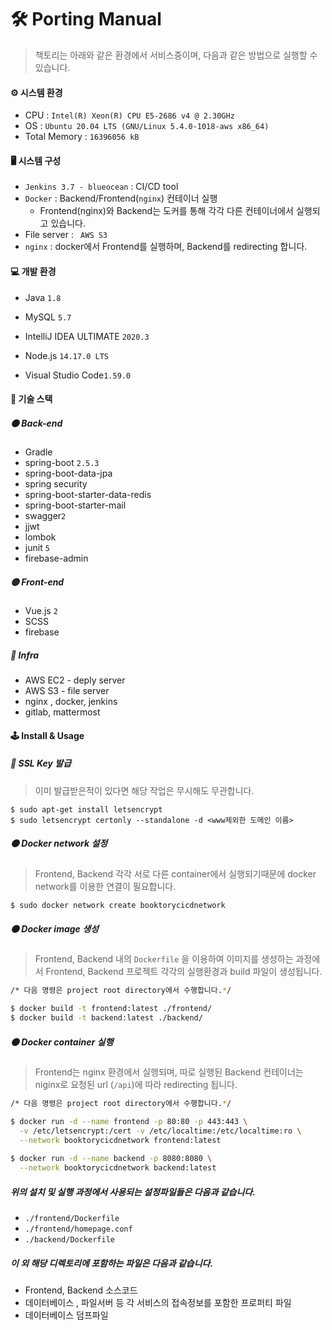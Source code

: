 # 🛠 Porting Manual

> 책토리는 아래와 같은 환경에서 서비스중이며, 다음과 같은 방법으로 실행할 수 있습니다.



#### ⚙️ 시스템 환경

* CPU : `Intel(R) Xeon(R) CPU E5-2686 v4 @ 2.30GHz`
* OS : `Ubuntu 20.04 LTS (GNU/Linux 5.4.0-1018-aws x86_64)`
* Total Memory :  `16396056 kB`



#### 🖥 시스템 구성

* `Jenkins 3.7 - blueocean` : CI/CD tool
* `Docker` : Backend/Frontend(`nginx`) 컨테이너 실행
  * Frontend(nginx)와 Backend는 도커를 통해 각각 다른 컨테이너에서 실행되고 있습니다.
* File server : ` AWS S3`
* `nginx` : docker에서 Frontend를 실행하며, Backend를 redirecting 합니다.



#### 💻 개발 환경

* Java `1.8`
* MySQL `5.7`
* IntelliJ IDEA ULTIMATE `2020.3`

* Node.js `14.17.0 LTS`

* Visual Studio Code`1.59.0`



#### 💽 기술 스택

##### ⚫️ Back-end

* Gradle
* spring-boot  `2.5.3`
* spring-boot-data-jpa
* spring security
* spring-boot-starter-data-redis
* spring-boot-starter-mail
* swagger`2`
* jjwt
* lombok
* junit `5`
* firebase-admin

##### 🟡 Front-end

* Vue.js `2`
* SCSS
* firebase

##### 🔴 Infra

* AWS EC2  - deply server
* AWS S3 - file server
* nginx , docker, jenkins
* gitlab, mattermost



#### 🕹 Install & Usage

##### 🔵 SSL Key 발급

> 이미 발급받은적이 있다면 해당 작업은 무시해도 무관합니다.

```
$ sudo apt-get install letsencrypt
$ sudo letsencrypt certonly --standalone -d <www제외한 도메인 이름>
```

##### 🟠 Docker network 설정

> Frontend, Backend 각각 서로 다른 container에서 실행되기때문에 docker network를 이용한 연결이 필요합니다.

```bash
$ sudo docker network create booktorycicdnetwork
```

##### 🟠 Docker image 생성

> Frontend, Backend 내의 `Dockerfile` 을 이용하여 이미지를 생성하는 과정에서 
> Frontend, Backend 프로젝트 각각의 실행환경과 build 파일이 생성됩니다.

```bash
/* 다음 명령은 project root directory에서 수행합니다.*/

$ docker build -t frontend:latest ./frontend/
$ docker build -t backend:latest ./backend/
```

##### 🟠 Docker container 실행

> Frontend는 nginx 환경에서 실행되며, 따로 실행된 Backend 컨테이너는 niginx로 요청된 url (`/api`)에 따라 redirecting 됩니다.

```bash
/* 다음 명령은 project root directory에서 수행합니다.*/

$ docker run -d --name frontend -p 80:80 -p 443:443 \
  -v /etc/letsencrypt:/cert -v /etc/localtime:/etc/localtime:ro \
  --network booktorycicdnetwork frontend:latest
  
$ docker run -d --name backend -p 8080:8080 \
  --network booktorycicdnetwork backend:latest
```



##### 위의 설치 및 실행 과정에서 사용되는 설정파일들은 다음과 같습니다.

* `./frontend/Dockerfile`
* `./frontend/homepage.conf`
* `./backend/Dockerfile`



##### 이 외 해당 디렉토리에 포함하는 파일은 다음과 같습니다.

* Frontend, Backend 소스코드
* 데이터베이스 , 파일서버 등 각 서비스의 접속정보를 포함한 프로퍼티 파일
* 데이터베이스 덤프파일